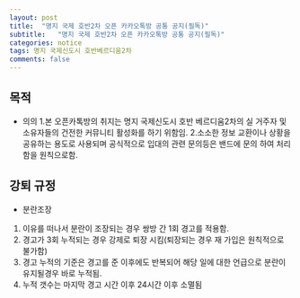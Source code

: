 ```yaml
---
layout: post
title:  "명지 국제 호반2차 오픈 카카오톡방 공통 공지(필독)"
subtitle:   "명지 국제 호반2차 오픈 카카오톡방 공통 공지(필독)"
categories: notice
tags: 명지 국제신도시 호반베르디움2차
comments: false
---
```


## 목적
+ 의의
 1.본 오픈카톡방의 취지는 명지 국제신도시 호반 베르디움2차의 실 거주자 및 소유자들의 건전한 커뮤니티 활성화를 하기 위함임.
 2.소소한 정보 교환이나 상황을 공유하는 용도로 사용되며 공식적으로 입대의 관련 문의등은 밴드에 문의 하여 처리함을 원칙으로함.

## 강퇴 규정
+ 분란조장
 1. 이유를 떠나서 분란이 조장되는 경우 쌍방 간 1회 경고를 적용함.
 2. 경고가 3회 누적되는 경우 강제로 퇴장 시킴(퇴장되는 경우 재 가입은 원칙적으로 불가함)
 3. 경고 누적의 기준은 경고를 준 이후에도 반복되어 해당 일에 대한 언급으로 분란이 유지될경우 바로 누적됨.
 4. 누적 갯수는 마지막 경고 시간 이후 24시간 이후 소멸됨
